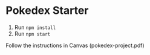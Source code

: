 # Pokedex Starter

1. Run `npm install`
2. Run `npm start`

Follow the instructions in Canvas (pokedex-project.pdf)
